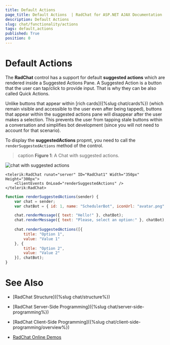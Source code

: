 ```yaml
---
title: Default Actions 
page_title: Default Actions  | RadChat for ASP.NET AJAX Documentation
description: Default Actions 
slug: chat/functionality/actions
tags: default,actions
published: True
position: 0
---
```


# Default Actions

The **RadChat** control has a support for default **suggested actions** which are rendered inside a Suggested Actions Pane. A Suggested Action is a button that the user can tap/click to provide input. That is why they can be also called Quick Actions.

 Unlike buttons that appear within [rich cards]({%slug chat/cards%}) (which remain visible and accessible to the user even after being tapped), buttons that appear within the suggested actions pane will disappear after the user makes a selection. This prevents the user from tapping stale buttons within a conversation and simplifies bot development (since you will not need to account for that scenario). 

To display the **suggestedActions** propmt, you need to call  the `renderSuggestedActions` method of the control.

>caption **Figure 1**: A Chat with suggested actions.

![chat with suggested actions](images/chat-suggested-actions.png)

````ASPX
<telerik:RadChat runat="server" ID="RadChat1" Width="350px" Height="300px">
    <ClientEvents OnLoad="renderSuggestedActions" />
</telerik:RadChat>
 ````

````JavaScript
function renderSuggestedActions(sender) {
    var chat = sender;
    var chatBot = { id: 1, name: "SchedulerBot", iconUrl: "avatar.png" };

    chat.renderMessage({ text: "Hello!" }, chatBot);
    chat.renderMessage({ text: "Please, select an option:" }, chatBot);
    
    chat.renderSuggestedActions([{
        title: "Option 1",
        value: "Value 1"
    }, {
        title: "Option 2",
        value: "Value 2"
    }], chatBot);
}
````




# See Also

 * [RadChat Structure]({%slug chat/structure%})

 * [RadChat Server-Side Programming]({%slug chat/server-side-programming%})

 * [RadChat Client-Side Programming]({%slug chat/client-side-programming/overview%})

 * [RadChat Online Demos](http://demos.telerik.com/aspnet-ajax/chat/overview/defaultcs.aspx)

 